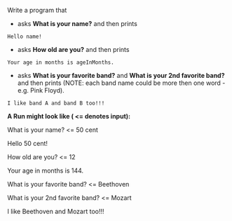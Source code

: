 Write a program that 

- asks **What is your name?** and then prints

`Hello name!`

- asks **How old are you?** and then prints

`Your age in months is ageInMonths.`

- asks **What is your favorite band?** and **What is your 2nd favorite band?** and then prints (NOTE: each band name could be more then one word - e.g. Pink Floyd).  

`I like band A and band B too!!!`




**A Run might look like ( <= denotes input):**

What is your name?                    <= 50 cent

Hello 50 cent!

How old are you?                      <= 12

Your age in months is 144.

What is your favorite band?           <= Beethoven

What is your 2nd favorite band?       <= Mozart

I like Beethoven and Mozart too!!!